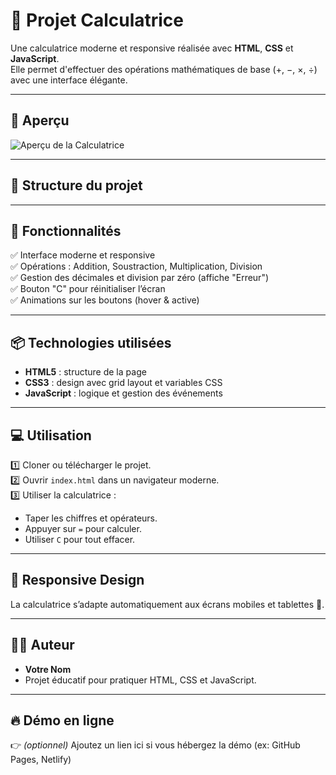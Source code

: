 # 📱 Projet Calculatrice

Une calculatrice moderne et responsive réalisée avec **HTML**, **CSS** et **JavaScript**.  
Elle permet d'effectuer des opérations mathématiques de base (+, −, ×, ÷) avec une interface élégante.

---

## 🌟 Aperçu

![Aperçu de la Calculatrice](screenshot.png)

---

## 📂 Structure du projet


---

## 🚀 Fonctionnalités

✅ Interface moderne et responsive  
✅ Opérations : Addition, Soustraction, Multiplication, Division  
✅ Gestion des décimales et division par zéro (affiche "Erreur")  
✅ Bouton "C" pour réinitialiser l’écran  
✅ Animations sur les boutons (hover & active)

---

## 📦 Technologies utilisées

- **HTML5** : structure de la page
- **CSS3** : design avec grid layout et variables CSS
- **JavaScript** : logique et gestion des événements

---

## 💻 Utilisation

1️⃣ Cloner ou télécharger le projet.  
2️⃣ Ouvrir `index.html` dans un navigateur moderne.  
3️⃣ Utiliser la calculatrice :  
   - Taper les chiffres et opérateurs.  
   - Appuyer sur `=` pour calculer.  
   - Utiliser `C` pour tout effacer.

---

## 📱 Responsive Design

La calculatrice s’adapte automatiquement aux écrans mobiles et tablettes 📱.

---

## 👨‍💻 Auteur

- **Votre Nom**
- Projet éducatif pour pratiquer HTML, CSS et JavaScript.

---

## 🔥 Démo en ligne

👉 *(optionnel)* Ajoutez un lien ici si vous hébergez la démo (ex: GitHub Pages, Netlify)


